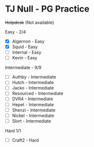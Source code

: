# TJ Null - PG Practice
~~Helpdesk~~ (Not available)

Easy - 2/4
- [x] Algernon - Easy
- [x] Squid - Easy
- [ ] Internal - Easy
- [ ] Kevin - Easy

Intermediate - 9/9
- [ ] Authby - Intermediate
- [ ] Hutch - Intermediate
- [ ] Jacko - Intermediate
- [ ] Resourced - Intermediate
- [ ] DVR4 - Intermediate
- [ ] Hepet - Intermediate
- [ ] Shenzi - Intermediate
- [ ] Nickel - Intermediate
- [ ] Slort - Intermediate

Hard 1/1
- [ ] Craft2 - Hard

